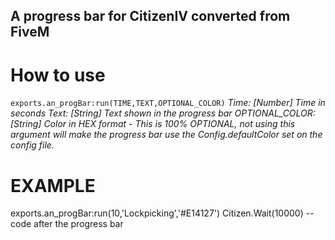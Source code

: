 ## A progress bar for CitizenIV converted from FiveM 

# How to use

`exports.an_progBar:run(TIME,TEXT,OPTIONAL_COLOR)`
*Time: [Number] Time in seconds
Text: [String] Text shown in the progress bar
OPTIONAL_COLOR: [String] Color in HEX format - This is 100% OPTIONAL, not using this argument will make the progress bar use the Config.defaultColor set on the config file.*


# EXAMPLE
exports.an_progBar:run(10,'Lockpicking','#E14127')
Citizen.Wait(10000)
-- code after the progress bar
